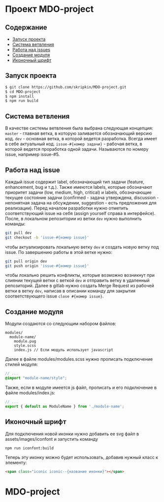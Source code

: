 <h1>Проект MDO-project</h1>

## Содержание
- [Запуск проекта](#Запуск-проекта)
- [Система ветвления](#Система-ветвления)
- [Работа над issues](#Работа-над-issues)
- [Создание модуля](#Создание-модуля)
- [Иконочный шрифт](#Иконочный-шрифт)

## Запуск проекта
```bash
$ git clone https://github.com/skripkin/MDO-project.git
$ cd MDO-project
$ npm install
$ npm run build
```

## Система ветвления
В качестве системы ветвления была выбрана следующая концепция:
`master` - главная ветка, в которую заливается обозначающий версию код.
`dev` - основная ветка, в которой ведется разработка. Всегда имеет в себе актуальный код.
`issue-#{номер задачи}` - рабочая ветка, в которой ведется проработка одной задачи. Называются по номеру issue, например issue-#5.

## Работа над issue
Каждый issue содержит label, обозначающий тип задачи (feature, enhancement, bug и т.д.). Также имеются labels, которые обозначают приоритет задачи (low, medium, high, critical) и labels, обозначающие текущее состояние задачи (confirmed - задача утверждена, discussion - непонятная задача на обсуждении, suggestion - есть предложения для реализации).
Перед началом разработки нужно отметить соответствующий issue на себя (assign yourself справа в интерфейсе). После, в локальном репозитории из ветки `dev` нужно выполнить команды:
```bash
git pull dev
git checkout -b 'issue-#{номер issue}'
```
чтобы актуализировать локальную ветку `dev` и создать новую ветку под issue. По завершению работы в этой ветке нужно:
```bash
git pull origin dev
git push origin 'issue-#{номер issue}'
```
чтобы локально решить конфликты, которые возможно возникнут при слиянии текущей ветки с веткой `dev` и отправить ветку в удаленный репозиторий. Далее в gitlab нужно создать Merge Request из рабочей ветки в ветку `dev`, написав в описании команду для закрытия соответствующего issue `close #{номер issue}`.

## Создание модуля
Модули создаются со следующим набором файлов:
```
modules/
  module-name/
    module.pug
    style.scss
    index.js // Если модуль использует javascript
```
Далее в файле modules/modules.scss нужно прописать подключение стилей модуля:
```scss
// ...
@import "module-name/style";
```
Также, если в модуле имеется js файл, прописать и его подключение в файле modules/index.js:
```javascript
// ...
export { default as ModuleName } from './module-name';
```

## Иконочный шрифт
Для подключения новой иконки нужно добавить ее svg файл в assets/images/iconfont и запустить команду
```bash
npm run iconfont:build
```
Теперь эту иконку можно будет использовать, добавив нужный класс к элементу:
```html
<span class="iconic iconic--{название иконки}"></span>
```
# MDO-project
